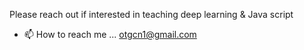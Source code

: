 Please reach out if interested in teaching deep learning  & Java script
- 📫 How to reach me ... otgcn1@gmail.com
